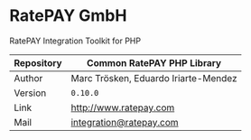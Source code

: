 # RatePAY GmbH

RatePAY Integration Toolkit for PHP

| Repository | Common RatePAY PHP Library
|------------|----------
| Author     | Marc Trösken, Eduardo Iriarte-Mendez
| Version    | `0.10.0`
| Link       | http://www.ratepay.com
| Mail       | integration@ratepay.com

